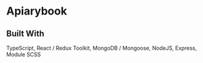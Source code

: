 # Apiarybook

## Built With
TypeScript,
React / Redux Toolkit,
MongoDB / Mongoose,
NodeJS, Express,
Module SCSS

